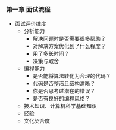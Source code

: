 ### 第一章 面试流程
  * 面试评价维度
    * 分析能力
      * 解决问题时是否需要很多帮助？
      * 对解决方案优化到了什么程度？
      * 用了多长时间？
      * 决策与取舍
    * 编程能力
      * 是否能将算法转化为合理的代码？
      * 代码是否整洁且结构清晰？
      * 你是否思考过潜在的错误？
      * 是否有良好的编程风格？
    * 技术知识、计算机科学基础知识
    * 经验
    * 文化契合度